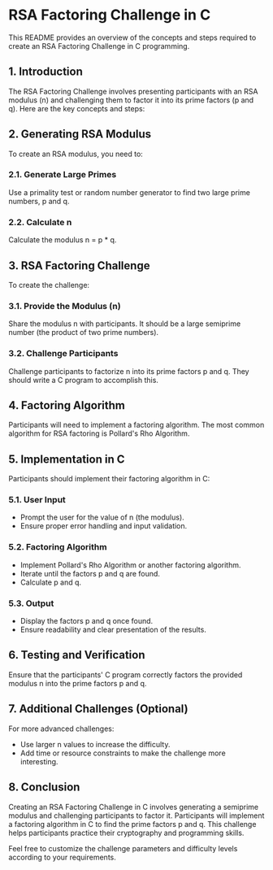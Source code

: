 # RSA Factoring Challenge in C

This README provides an overview of the concepts and steps required to create an RSA Factoring Challenge in C programming.

## 1. Introduction

The RSA Factoring Challenge involves presenting participants with an RSA modulus (n) and challenging them to factor it into its prime factors (p and q). Here are the key concepts and steps:

## 2. Generating RSA Modulus

To create an RSA modulus, you need to:

### 2.1. Generate Large Primes

Use a primality test or random number generator to find two large prime numbers, p and q.

### 2.2. Calculate n

Calculate the modulus n = p * q.

## 3. RSA Factoring Challenge

To create the challenge:

### 3.1. Provide the Modulus (n)

Share the modulus n with participants. It should be a large semiprime number (the product of two prime numbers).

### 3.2. Challenge Participants

Challenge participants to factorize n into its prime factors p and q. They should write a C program to accomplish this.

## 4. Factoring Algorithm

Participants will need to implement a factoring algorithm. The most common algorithm for RSA factoring is Pollard's Rho Algorithm.

## 5. Implementation in C

Participants should implement their factoring algorithm in C:

### 5.1. User Input

- Prompt the user for the value of n (the modulus).
- Ensure proper error handling and input validation.

### 5.2. Factoring Algorithm

- Implement Pollard's Rho Algorithm or another factoring algorithm.
- Iterate until the factors p and q are found.
- Calculate p and q.

### 5.3. Output

- Display the factors p and q once found.
- Ensure readability and clear presentation of the results.

## 6. Testing and Verification

Ensure that the participants' C program correctly factors the provided modulus n into the prime factors p and q.

## 7. Additional Challenges (Optional)

For more advanced challenges:

- Use larger n values to increase the difficulty.
- Add time or resource constraints to make the challenge more interesting.

## 8. Conclusion

Creating an RSA Factoring Challenge in C involves generating a semiprime modulus and challenging participants to factor it. Participants will implement a factoring algorithm in C to find the prime factors p and q. This challenge helps participants practice their cryptography and programming skills.

Feel free to customize the challenge parameters and difficulty levels according to your requirements.


